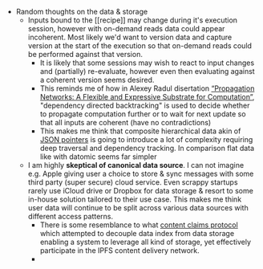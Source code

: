 - Random thoughts on the data & storage
	- Inputs bound to the [[recipe]] may change during it's execution session, however with on-demand reads data could appear incoherent. Most likely we'd want to version data and capture version at the start of the execution so that on-demand reads could be performed against that version.
		- It is likely that some sessions may wish to react to input changes and (partially) re-evaluate, however even then evaluating against a coherent version seems desired.
		- This reminds me of how in Alexey Radul disertation [“Propagation Networks: A Flexible and Expressive Substrate for Computation”](https://dspace.mit.edu/bitstream/handle/1721.1/49525/MIT-CSAIL-TR-2009-053.pdf), "dependency directed backtracking" is used to decide whether to propagate computation further or to wait for next update so that all inputs are coherent (have no contradictions)
		- This makes me think that composite hierarchical data akin of [JSON pointers](https://datatracker.ietf.org/doc/html/rfc6901) is going to introduce a lot of complexity requiring deep traversal and dependency tracking. In comparison flat data like with datomic seems far simpler
	- I am highly **skeptical of canonical data source**. I can not imagine e.g. Apple giving user a choice to store & sync messages with some third party (super secure) cloud service. Even scrappy startups rarely use iCloud drive or Dropbox for data storage & resort to some in-house solution tailored to their use case. This makes me think user data will continue to be split across various data sources with different access patterns.
		- There is some resemblance to what [content claims protocol](https://hackmd.io/@gozala/content-claims) which attempted to decouple data index from data storage enabling a system to leverage all kind of storage, yet effectively participate in the IPFS content delivery network.
		-